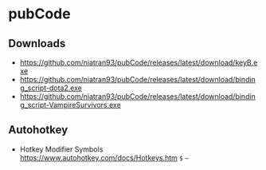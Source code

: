 # pubCode

## Downloads

- https://github.com/niatran93/pubCode/releases/latest/download/keyB.exe
- https://github.com/niatran93/pubCode/releases/latest/download/binding_script-dota2.exe
- https://github.com/niatran93/pubCode/releases/latest/download/binding_script-VampireSurvivors.exe

## Autohotkey
- Hotkey Modifier Symbols https://www.autohotkey.com/docs/Hotkeys.htm `$` `~`
